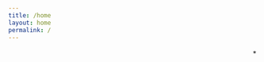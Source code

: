 ```yaml
---
title: /home
layout: home
permalink: /
---
```


<marquee direction="down" height="20" behavior="alternate">
  <marquee behavior="alternate">
    *
  </marquee>
</marquee>

